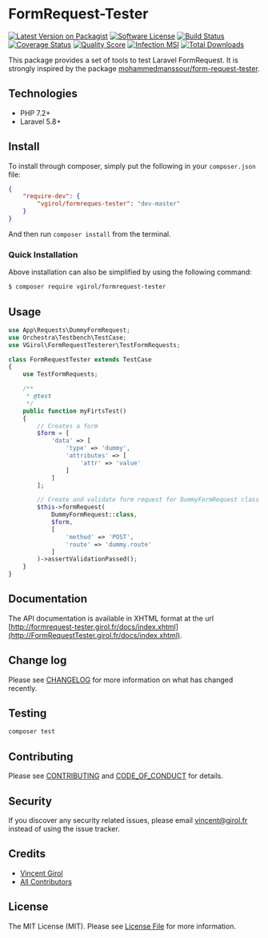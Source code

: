 # FormRequest-Tester

[![Latest Version on Packagist][ico-version]][link-packagist]
[![Software License][ico-license]](LICENSE.md)
[![Build Status][ico-travis]][link-travis]
[![Coverage Status][ico-scrutinizer]][link-scrutinizer]
[![Quality Score][ico-code-quality]][link-code-quality]
[![Infection MSI][ico-mutation]][link-mutation]
[![Total Downloads][ico-downloads]][link-downloads]

This package provides a set of tools to test Laravel FormRequest. It is strongly inspired by the package [mohammedmanssour/form-request-tester](https://github.com/mohammedmanssour/form-request-tester).

## Technologies

- PHP 7.2+
- Laravel 5.8+

## Install

To install through composer, simply put the following in your `composer.json` file:

```json
{
    "require-dev": {
        "vgirol/formreques-tester": "dev-master"
    }
}
```

And then run `composer install` from the terminal.

### Quick Installation

Above installation can also be simplified by using the following command:

``` bash
$ composer require vgirol/formrequest-tester
```

## Usage

``` php
use App\Requests\DummyFormRequest;
use Orchestra\Testbench\TestCase;
use VGirol\FormRequestTesterer\TestFormRequests;

class FormRequestTester extends TestCase
{
    use TestFormRequests;

    /**
     * @test
     */
    public function myFirtsTest()
    {
        // Creates a form
        $form = [
            'data' => [
                'type' => 'dummy',
                'attributes' => [
                    'attr' => 'value'
                ]
            ]
        ];

        // Create and validate form request for DummyFormRequest class
        $this->formRequest(
            DummyFormRequest::class,
            $form,
            [
                'method' => 'POST',
                'route' => 'dummy.route'
            ]
        )->assertValidationPassed();
    }
}
```

## Documentation

The API documentation is available in XHTML format at the url [http://formrequest-tester.girol.fr/docs/index.xhtml](http://FormRequestTester.girol.fr/docs/index.xhtml).

## Change log

Please see [CHANGELOG](CHANGELOG.md) for more information on what has changed recently.

## Testing

``` bash
composer test
```

## Contributing

Please see [CONTRIBUTING](CONTRIBUTING.md) and [CODE_OF_CONDUCT](CODE_OF_CONDUCT.md) for details.

## Security

If you discover any security related issues, please email [vincent@girol.fr](mailto:vincent@girol.fr) instead of using the issue tracker.

## Credits

- [Vincent Girol][link-author]
- [All Contributors][link-contributors]

## License

The MIT License (MIT). Please see [License File](LICENSE.md) for more information.

[ico-version]: https://img.shields.io/packagist/v/VGirol/FormRequest-Tester.svg?style=flat-square
[ico-license]: https://img.shields.io/badge/license-MIT-brightgreen.svg?style=flat-square
[ico-travis]: https://img.shields.io/travis/VGirol/FormRequest-Tester/master.svg?style=flat-square
[ico-scrutinizer]: https://img.shields.io/scrutinizer/coverage/g/VGirol/FormRequest-Tester.svg?style=flat-square
[ico-code-quality]: https://img.shields.io/scrutinizer/g/VGirol/FormRequest-Tester.svg?style=flat-square
[ico-mutation]: https://img.shields.io/endpoint?style=flat-square&url=https%3A%2F%2Fbadge-api.stryker-mutator.io%2Fgithub.com%2FVGirol%2FFormRequest-Tester%2Fmaster
[ico-downloads]: https://img.shields.io/packagist/dt/VGirol/FormRequest-Tester.svg?style=flat-square

[link-packagist]: https://packagist.org/packages/VGirol/FormRequest-Tester
[link-travis]: https://travis-ci.org/VGirol/FormRequest-Tester
[link-scrutinizer]: https://scrutinizer-ci.com/g/VGirol/FormRequest-Tester/code-structure
[link-code-quality]: https://scrutinizer-ci.com/g/VGirol/FormRequest-Tester
[link-downloads]: https://packagist.org/packages/VGirol/FormRequest-Tester
[link-author]: https://github.com/VGirol
[link-mutation]: https://infection.github.io
[link-contributors]: ../../contributors
